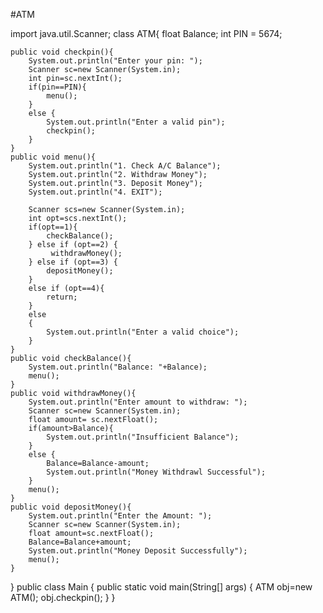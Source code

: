 #ATM



import java.util.Scanner;
class ATM{
    float Balance;
    int PIN = 5674;

    public void checkpin(){
        System.out.println("Enter your pin: ");
        Scanner sc=new Scanner(System.in);
        int pin=sc.nextInt();
        if(pin==PIN){
            menu();
        }
        else {
            System.out.println("Enter a valid pin");
            checkpin();
        }
    }
    public void menu(){
        System.out.println("1. Check A/C Balance");
        System.out.println("2. Withdraw Money");
        System.out.println("3. Deposit Money");
        System.out.println("4. EXIT");

        Scanner scs=new Scanner(System.in);
        int opt=scs.nextInt();
        if(opt==1){
            checkBalance();
        } else if (opt==2) {
             withdrawMoney();
        } else if (opt==3) {
            depositMoney();
        }
        else if (opt==4){
            return;
        }
        else
        {
            System.out.println("Enter a valid choice");
        }
    }
    public void checkBalance(){
        System.out.println("Balance: "+Balance);
        menu();
    }
    public void withdrawMoney(){
        System.out.println("Enter amount to withdraw: ");
        Scanner sc=new Scanner(System.in);
        float amount= sc.nextFloat();
        if(amount>Balance){
            System.out.println("Insufficient Balance");
        }
        else {
            Balance=Balance-amount;
            System.out.println("Money Withdrawl Successful");
        }
        menu();
    }
    public void depositMoney(){
        System.out.println("Enter the Amount: ");
        Scanner sc=new Scanner(System.in);
        float amount=sc.nextFloat();
        Balance=Balance+amount;
        System.out.println("Money Deposit Successfully");
        menu();
    }
}
public class Main {
    public static void main(String[] args) {
      ATM obj=new ATM();
      obj.checkpin();
        }
    }
